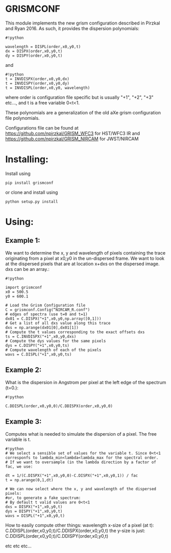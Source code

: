 # GRISMCONF

This module implements the new grism configuration described in Pirzkal and Ryan 2016. As such, it provides the dispersion polynomials:
```
#!python

wavelength = DISPL(order,x0,y0,t)
dx = DISPX(order,x0,y0,t)
dy = DISPY(order,x0,y0,t)
```
and
```
#!python
t = INVDISPX(order,x0,y0,dx)
t = INVDISPY(order,x0,y0,dy)
t = INVDISPL(order,x0,y0, wavelength)
```
where order is configuration file specific but is usually "+1", "+2", "+3" etc..., and t is a free variable 0<t<1.

These polynomials are a generalization of the old aXe grism configuration file polynomials.

Configurations file can be found at https://github.com/npirzkal/GRISM_WFC3 for HST/WFC3 IR
and
https://github.com/npirzkal/GRISM_NIRCAM for JWST/NIRCAM
# Installing:

Install using 
```
pip install grismconf
```
or clone and install using
```
python setup.py install
```

# Using: #
## Example 1: ##
We want to determine the x, y and wavelength of pixels containing the trace originating from a pixel at x0,y0 in the un-dispersed frame. We want to look at the dispersed pixels that are at location x+dxs on the dispersed image. dxs can be an array.:


```
#!python

import grismconf
x0 = 500.5
y0 = 600.1

# Load the Grism Configuration file
C = grismconf.Config(“NIRCAM_R.conf")
# edges of spectra (use t=0 and t=1)
dx01 = C.DISPX("+1",x0,y0,np.array([0,1]))
# Get a list of all dxs value along this trace
dxs = np.arange(dx01[0],dx01[1])
# Compute the t values corresponding to the exact offsets dxs
ts = C.INVDISPX("+1",x0,y0,dxs)
# Compute the dys values for the same pixels
dys = C.DISPY("+1",x0,y0,ts)
# Compute wavelength of each of the pixels
wavs = C.DISPL("+1",x0,y0,ts)

```


## Example 2: ##
What is the dispersion in Angstrom per pixel at the left edge of the spectrum (t=0.):

```
#!python

C.DDISPL(order,x0,y0,0)/C.DDISPX(order,x0,y0,0)
```

## Example 3: ##
Computes what is needed to simulate the dispersion of a pixel. The free variable is t.

```
#!python
# We select a sensible set of values for the variable t. Since 0<t<1 corresponfs to lambda_min<lambda<lambda_max for the spectral order. 
# If we want to oversample (in the lambda direction by a factor of fac, we use:

dt = 1/(C.DISPX("+1",x0,y0,0)-C.DISPX("+1",x0,y0,1)) / fac
t = np.arange(0,1,dt)

# We can now select where the x, y and wavelength of the dispersed pixels:
#or, to generate a fake spectrum:
# By default t valid values are 0<t<1
dxs = DISPX("+1",x0,y0,t)
dys = DISPY("+1",x0,y0,t)
wavs = DISPL("+1",x0,y0,t)
```


How to easily compute other things:
wavelength x-size of a pixel (at t):
C.DDISPL(order,x0,y0,t)/C.DDISPX(order,x0,y0,t)
the y-size is just:
C.DDISPL(order,x0,y0,t)/C.DDISPY(order,x0,y0,t)


etc etc etc…
